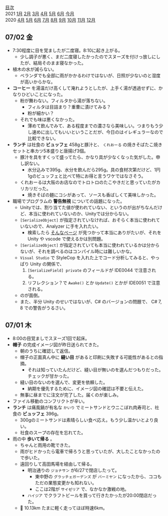 [目次](README.md)  
2021 [1月](2021-01.md) [2月](2021-02.md) [3月](2021-03.md) [4月](2021-04.md) [5月](2021-05.md) [6月](2021-06.md) [今月](2021-07.md)  
2020 [4月](2020-04.md) [5月](2020-05.md) [6月](2020-06.md) [7月](2020-07.md) [8月](2020-08.md) [9月](2020-09.md) [10月](2020-10.md) [11月](2020-11.md) [12月](2020-12.md)  

## 07/02 金

  * 7:30程度に目を覚ましたが二度寝。8:10に起き上がる。
    * 少し調子が悪く、まだ二度寝したかったのでスヌーズを付けっ放しにしたが、結局そのまま寝なかった。
  * 植木の水が減らない。
    * ベランダでも全部に雨がかかるわけではないが、日照が少ないのと湿度が高いからかな。
  * __コーヒー__ を湯温だけ高くして淹れようとしたが、上手く湯が透過せずに、かなりひどいことになった。
    * 粉が舞わない。フィルタから湯が落ちない。
      * フィルタは目詰まり？重曹に漬けてみる？
      * 粉が細かい？
    * それでも味は悪くなかった。
      * 薄めて飲んでみて、ある程度までの濃さなら美味しい。つまりもう少し速めに出してもいいということだが、今日のはイレギュラーなので比較できない。
  * __ランチ__ は社食の __ビュッフェ__ 458gと豚汁と、 `くれおーる` の焼きそばたこ焼きセットと串カツ5本盛りと唐揚げ3個。
    * 豚汁を具をすくって盛ってたら、かなり具が少なくなった気がした。申し訳ない。
      * 水分込みで395g、水分を飲んだら295g。具の食材次第だけど、1円1gのビュッフェと比べて特にお得と言うワケではなさそう。
    * くれおーるは大阪のお店なのでトロトロのたこやきだと思っていたがカリカリだった。
      * 焼きそばの麺にコシがあって、ソースも香ばしくて美味しかった。
  * 職場でプログラムの __警告無視__ についての話題になった。
    * Unityでは、割り当てた値が使われていない、というのが出がちなんだけど、本当に使われていないのか、Unityでは分からない。
    * `[SerializeObject]` が指定されていなければ、おそらく本当に使われていないので、Analyzer に手を入れたい。
      * 検索したら [そんなページ](https://www.mytechramblings.com/posts/configure-roslyn-analyzers-using-editorconfig/) が見つかって本当にありがたいが、それを Unity や vscode で使えるかは別問題。
    * `[SerializeObject]` が指定されていても本当に使われているかは分からないが、それを調べるのはコンパイル時には難しいかな。
    * `Visual Studio` で StyleCop を入れた上でコード分析してみると、やっぱり Unity の関係で、
      1. `[SerializeField] private` のフィールドが IDE0044 で注意される。
      2. リフレクション？で `Awake()` とか `Update()` とかが IDE0051 で注意される。
    * のが面倒。
    * また、半分 Unity のせいではないが、C# のバージョンの問題で、 C# 7, 8 での警告がうるさい。

## 07/01 木

  * 8:00の目覚ましでスヌーズ1回で起床。
  * __帽子__ の完成イメージ図が昨日送られてきた。
    * 朝のうちに確認して返信。
    * 帽子の正面真ん中に __縫い目__ があると印刷に失敗する可能性があるとの指摘。
      * それは知っていたんだけど、縫い目が無いのを選んだつもりだった。チェックが甘かった。
    * 縫い目のないのを選んで、変更を依頼した。
      * 納期を優先するために、イメージ図の確認は不要と伝えた。
    * 無事に昼までに注文が完了した。届くのが楽しみ。
  * ファイル移動のコンフリクトが辛い。
  * __ランチ__ は痛風鍋が有名な `かいり` でミートサンドとウニこぼれ肉寿司と、社食の __ビュッフェ__ 396g。
    * 300gのミートサンドは素晴らしい食べ応え。もう少し温かいとより良い。
    * 社食のスープの存在を忘れてた。
  * 雨の中 __歩いて帰る__ 。
    * ちゃんと雨用の靴できた。
    * 雨がヒドかったら電車で帰ろうと思っていたが、大したことなかったので歩いた。
    * 遠回りして高田馬場を経由して帰る。
      * 明治通りの `ジョナサン` が6/27で閉店したって。
        * 東中野の `グラッチェガーデンズ` が `バーミヤン` になったから、ココもただの業態変更かも知れない。
        * ここは2階が `サイゼリア` で、なかなか激戦の地。
      * `ハイジア` でクラフトビールを買って行きたかったが20:00閉店だった。
    * :walking: 10.13km たまに軽く走ってほぼ時速6km。
